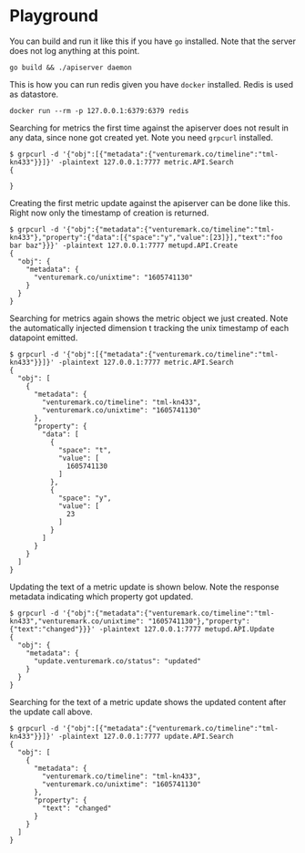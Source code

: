 # Playground



You can build and run it like this if you have `go` installed. Note that the
server does not log anything at this point.

```
go build && ./apiserver daemon
```



This is how you can run redis given you have `docker` installed. Redis is used
as datastore.

```
docker run --rm -p 127.0.0.1:6379:6379 redis
```



Searching for metrics the first time against the apiserver does not result in
any data, since none got created yet. Note you need `grpcurl` installed.

```
$ grpcurl -d '{"obj":[{"metadata":{"venturemark.co/timeline":"tml-kn433"}}]}' -plaintext 127.0.0.1:7777 metric.API.Search
{

}
```



Creating the first metric update against the apiserver can be done like this.
Right now only the timestamp of creation is returned.

```
$ grpcurl -d '{"obj":{"metadata":{"venturemark.co/timeline":"tml-kn433"},"property":{"data":[{"space":"y","value":[23]}],"text":"foo bar baz"}}}' -plaintext 127.0.0.1:7777 metupd.API.Create
{
  "obj": {
    "metadata": {
      "venturemark.co/unixtime": "1605741130"
    }
  }
}
```



Searching for metrics again shows the metric object we just created. Note the
automatically injected dimension t tracking the unix timestamp of each datapoint
emitted.

```
$ grpcurl -d '{"obj":[{"metadata":{"venturemark.co/timeline":"tml-kn433"}}]}' -plaintext 127.0.0.1:7777 metric.API.Search
{
  "obj": [
    {
      "metadata": {
        "venturemark.co/timeline": "tml-kn433",
        "venturemark.co/unixtime": "1605741130"
      },
      "property": {
        "data": [
          {
            "space": "t",
            "value": [
              1605741130
            ]
          },
          {
            "space": "y",
            "value": [
              23
            ]
          }
        ]
      }
    }
  ]
}
```



Updating the text of a metric update is shown below. Note the response metadata
indicating which property got updated.

```
$ grpcurl -d '{"obj":{"metadata":{"venturemark.co/timeline":"tml-kn433","venturemark.co/unixtime": "1605741130"},"property":{"text":"changed"}}}' -plaintext 127.0.0.1:7777 metupd.API.Update
{
  "obj": {
    "metadata": {
      "update.venturemark.co/status": "updated"
    }
  }
}
```



Searching for the text of a metric update shows the updated content after the
update call above.

```
$ grpcurl -d '{"obj":[{"metadata":{"venturemark.co/timeline":"tml-kn433"}}]}' -plaintext 127.0.0.1:7777 update.API.Search
{
  "obj": [
    {
      "metadata": {
        "venturemark.co/timeline": "tml-kn433",
        "venturemark.co/unixtime": "1605741130"
      },
      "property": {
        "text": "changed"
      }
    }
  ]
}
```

